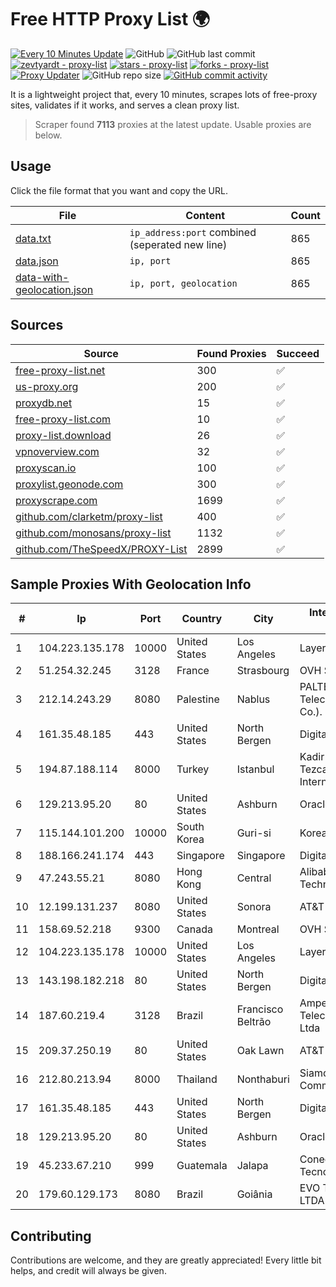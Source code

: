 
# Free HTTP Proxy List 🌍

[![Every 10 Minutes Update](https://github.com/mertguvencli/http-proxy-list/actions/workflows/main.yml/badge.svg?branch=main)](https://github.com/mertguvencli/http-proxy-list/actions/workflows/main.yml)
![GitHub](https://img.shields.io/github/license/mertguvencli/http-proxy-list)
![GitHub last commit](https://img.shields.io/github/last-commit/mertguvencli/http-proxy-list)
[![zevtyardt - proxy-list](https://img.shields.io/static/v1?label=zevtyardt&message=proxy-list&color=blue&logo=github)](https://github.com/zevtyardt/proxy-list "Go to GitHub repo")
[![stars - proxy-list](https://img.shields.io/github/stars/zevtyardt/proxy-list?style=social)](https://github.com/zevtyardt/proxy-list)
[![forks - proxy-list](https://img.shields.io/github/forks/zevtyardt/proxy-list?style=social)](https://github.com/zevtyardt/proxy-list)
[![Proxy Updater](https://github.com/zevtyardt/proxy-list/workflows/Proxy%20Updater/badge.svg)](https://github.com/zevtyardt/proxy-list/actions?query=workflow:"Proxy+Updater")
![GitHub repo size](https://img.shields.io/github/repo-size/zevtyardt/proxy-list)
[![GitHub commit activity](https://img.shields.io/github/commit-activity/m/zevtyardt/proxy-list?logo=commits)](https://github.com/zevtyardt/proxy-list/commits/main)

It is a lightweight project that, every 10 minutes, scrapes lots of free-proxy sites, validates if it works, and serves a clean proxy list.

> Scraper found **7113** proxies at the latest update. Usable proxies are below.

## Usage

Click the file format that you want and copy the URL.

|File|Content|Count|
|----|-------|-----|
|[data.txt](https://raw.githubusercontent.com/mertguvencli/http-proxy-list/main/proxy-list/data.txt)|`ip_address:port` combined (seperated new line)|865|
|[data.json](https://raw.githubusercontent.com/mertguvencli/http-proxy-list/main/proxy-list/data.json)|`ip, port`|865|
|[data-with-geolocation.json](https://raw.githubusercontent.com/mertguvencli/http-proxy-list/main/proxy-list/data-with-geolocation.json)|`ip, port, geolocation`|865|

## Sources

|Source|Found Proxies|Succeed|
|------|-------------|-------|
|[free-proxy-list.net](https://free-proxy-list.net)|300|✅|
|[us-proxy.org](https://www.us-proxy.org)|200|✅|
|[proxydb.net](http://proxydb.net)|15|✅|
|[free-proxy-list.com](https://free-proxy-list.com/?page=&port=&type%5B%5D=http&type%5B%5D=https&up_time=0&search=Search)|10|✅|
|[proxy-list.download](https://www.proxy-list.download/HTTP)|26|✅|
|[vpnoverview.com](https://vpnoverview.com/privacy/anonymous-browsing/free-proxy-servers)|32|✅|
|[proxyscan.io](https://www.proxyscan.io)|100|✅|
|[proxylist.geonode.com](https://proxylist.geonode.com/api/proxy-list?limit=300&page=1&sort_by=lastChecked&sort_type=desc&protocols=http,https)|300|✅|
|[proxyscrape.com](https://api.proxyscrape.com/v2/?request=displayproxies&protocol=http&timeout=10000&country=all&ssl=all&anonymity=all)|1699|✅|
|[github.com/clarketm/proxy-list](https://raw.githubusercontent.com/clarketm/proxy-list/master/proxy-list-raw.txt)|400|✅|
|[github.com/monosans/proxy-list](https://raw.githubusercontent.com/monosans/proxy-list/main/proxies/http.txt)|1132|✅|
|[github.com/TheSpeedX/PROXY-List](https://raw.githubusercontent.com/TheSpeedX/PROXY-List/master/http.txt)|2899|✅|


## Sample Proxies With Geolocation Info

|#|Ip|Port|Country|City|Internet Service Provider|
|-|--|----|-------|----|-------------------------|
|1|104.223.135.178|10000|United States|Los Angeles|LayerHost|
|2|51.254.32.245|3128|France|Strasbourg|OVH SAS|
|3|212.14.243.29|8080|Palestine|Nablus|PALTEL (Palestine Telecommunications Co.).|
|4|161.35.48.185|443|United States|North Bergen|DigitalOcean, LLC|
|5|194.87.188.114|8000|Turkey|Istanbul|Kadir Huseyin Tezcan Nosspeed Internet Teknolojileri|
|6|129.213.95.20|80|United States|Ashburn|Oracle Corporation|
|7|115.144.101.200|10000|South Korea|Guri-si|Korea Telecom|
|8|188.166.241.174|443|Singapore|Singapore|DigitalOcean, LLC|
|9|47.243.55.21|8080|Hong Kong|Central|Alibaba (US) Technology Co., Ltd.|
|10|12.199.131.237|8080|United States|Sonora|AT&T Services, Inc.|
|11|158.69.52.218|9300|Canada|Montreal|OVH SAS|
|12|104.223.135.178|10000|United States|Los Angeles|LayerHost|
|13|143.198.182.218|80|United States|North Bergen|DigitalOcean, LLC|
|14|187.60.219.4|3128|Brazil|Francisco Beltrão|Ampernet Telecomunicações Ltda|
|15|209.37.250.19|80|United States|Oak Lawn|AT&T Services, Inc.|
|16|212.80.213.94|8000|Thailand|Nonthaburi|Siamdata Communication Co.|
|17|161.35.48.185|443|United States|North Bergen|DigitalOcean, LLC|
|18|129.213.95.20|80|United States|Ashburn|Oracle Corporation|
|19|45.233.67.210|999|Guatemala|Jalapa|Conectividad Y Tecnologia S.A|
|20|179.60.129.173|8080|Brazil|Goiânia|EVO TECNOLOGIA LTDA - ME|



## Contributing

Contributions are welcome, and they are greatly appreciated! Every
little bit helps, and credit will always be given.

